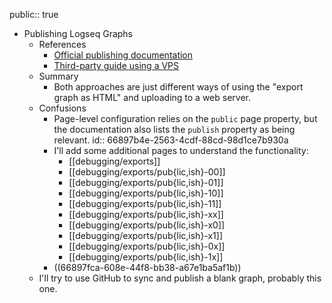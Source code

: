 public:: true

- Publishing Logseq Graphs
	- References
		- [Official publishing documentation](https://docs.logseq.com/#/page/publishing)
		- [Third-party guide using a VPS](https://discuss.logseq.com/t/how-to-publish-your-logseq-as-selfhosted-site/16412)
	- Summary
		- Both approaches are just different ways of using the "export graph as HTML" and uploading to a web server.
	- Confusions
		- Page-level configuration relies on the `public` page property, but the documentation also lists the `publish` property as being relevant.
		  id:: 66897b4e-2563-4cdf-88cd-98d1ce7b930a
		- I'll add some additional pages to understand the functionality:
			- [[debugging/exports]]
			- [[debugging/exports/pub{lic,ish}-00]]
			- [[debugging/exports/pub{lic,ish}-01]]
			- [[debugging/exports/pub{lic,ish}-10]]
			- [[debugging/exports/pub{lic,ish}-11]]
			- [[debugging/exports/pub{lic,ish}-xx]]
			- [[debugging/exports/pub{lic,ish}-x0]]
			- [[debugging/exports/pub{lic,ish}-x1]]
			- [[debugging/exports/pub{lic,ish}-0x]]
			- [[debugging/exports/pub{lic,ish}-1x]]
		- ((66897fca-608e-44f8-bb38-a67e1ba5af1b))
	- I'll try to use GitHub to sync and publish a blank graph, probably this one.
